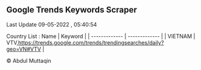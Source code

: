 

## Google Trends Keywords Scraper 
 
Last Update 09-05-2022 , 05:40:54

Country List :
 Name  | Keyword |
| ------------- | ------------- |
| VIETNAM | VTV,https://trends.google.com/trends/trendingsearches/daily?geo=VN#VTV |



© Abdul Muttaqin 
